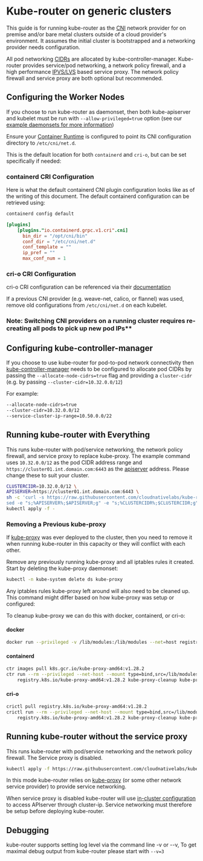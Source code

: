 # Kube-router on generic clusters

This guide is for running kube-router as the [CNI](https://github.com/containernetworking) network provider for on
premise and/or bare metal clusters outside of a cloud provider's environment. It assumes the initial cluster is
bootstrapped and a networking provider needs configuration.

All pod networking [CIDRs](https://en.wikipedia.org/wiki/Classless_Inter-Domain_Routing) are allocated by
kube-controller-manager. Kube-router provides service/pod networking, a network policy firewall, and a high performance
[IPVS/LVS](http://www.linuxvirtualserver.org/software/ipvs.html) based service proxy. The network policy firewall and
service proxy are both optional but recommended.

## Configuring the Worker Nodes

If you choose to run kube-router as daemonset, then both kube-apiserver and kubelet must be run with
`--allow-privileged=true` option (see our
[example daemonsets for more information](https://github.com/cloudnativelabs/kube-router/tree/master/daemonset))

Ensure your [Container Runtime](https://kubernetes.io/docs/setup/production-environment/container-runtimes/) is
configured to point its CNI configuration directory to `/etc/cni/net.d`.

This is the default location for both `containerd` and `cri-o`, but can be set specifically if needed:

### containerd CRI Configuration

Here is what the default containerd CNI plugin configuration looks like as of the writing of this document. The default
containerd configuration can be retrieved using:

```sh
containerd config default
```

```toml
[plugins]
    [plugins."io.containerd.grpc.v1.cri".cni]
      bin_dir = "/opt/cni/bin"
      conf_dir = "/etc/cni/net.d"
      conf_template = ""
      ip_pref = ""
      max_conf_num = 1
```

### cri-o CRI Configuration

cri-o CRI configuration can be referenced via their
[documentation](https://github.com/cri-o/cri-o/blob/main/docs/crio.conf.5.md#crionetwork-table)

If a previous CNI provider (e.g. weave-net, calico, or flannel) was used, remove old configurations from
`/etc/cni/net.d` on each kubelet.

### Note: Switching CNI providers on a running cluster requires re-creating all pods to pick up new pod IPs**

## Configuring kube-controller-manager

If you choose to use kube-router for pod-to-pod network connectivity then
[kube-controller-manager](https://kubernetes.io/docs/reference/command-line-tools-reference/kube-controller-manager/)
needs to be configured to allocate pod CIDRs by passing the `--allocate-node-cidrs=true` flag and providing a
`cluster-cidr` (e.g. by passing `--cluster-cidr=10.32.0.0/12`)

For example:

```sh
--allocate-node-cidrs=true
--cluster-cidr=10.32.0.0/12
--service-cluster-ip-range=10.50.0.0/22
```

## Running kube-router with Everything

This runs kube-router with pod/service networking, the network policy firewall, and service proxy to replace kube-proxy.
The example command uses `10.32.0.0/12` as the pod CIDR address range and `https://cluster01.int.domain.com:6443` as the
[apiserver](https://kubernetes.io/docs/reference/generated/kube-apiserver/) address. Please change these to suit your
cluster.

```sh
CLUSTERCIDR=10.32.0.0/12 \
APISERVER=https://cluster01.int.domain.com:6443 \
sh -c 'curl -s https://raw.githubusercontent.com/cloudnativelabs/kube-router/master/daemonset/generic-kuberouter-all-features.yaml | \
sed -e "s;%APISERVER%;$APISERVER;g" -e "s;%CLUSTERCIDR%;$CLUSTERCIDR;g"' | \
kubectl apply -f -
```

### Removing a Previous kube-proxy

If [kube-proxy](https://kubernetes.io/docs/reference/generated/kube-proxy/) was ever deployed to the cluster, then you
need to remove it when running kube-router in this capacity or they will conflict with each other.

Remove any previously running kube-proxy and all iptables rules it created. Start by deleting the kube-proxy daemonset:

```sh
kubectl -n kube-system delete ds kube-proxy
```

Any iptables rules kube-proxy left around will also need to be cleaned up. This command might differ based on how
kube-proxy was setup or configured:

To cleanup kube-proxy we can do this with docker, containerd, or cri-o:

#### docker

```sh
docker run --privileged -v /lib/modules:/lib/modules --net=host registry.k8s.io/kube-proxy-amd64:v1.28.2 kube-proxy --cleanup
```

#### containerd

```sh
ctr images pull k8s.gcr.io/kube-proxy-amd64:v1.28.2
ctr run --rm --privileged --net-host --mount type=bind,src=/lib/modules,dst=/lib/modules,options=rbind:ro \
    registry.k8s.io/kube-proxy-amd64:v1.28.2 kube-proxy-cleanup kube-proxy --cleanup
```

#### cri-o

```sh
crictl pull registry.k8s.io/kube-proxy-amd64:v1.28.2
crictl run --rm --privileged --net-host --mount type=bind,src=/lib/modules,dst=/lib/modules,options=rbind:ro
    registry.k8s.io/kube-proxy-amd64:v1.28.2 kube-proxy-cleanup kube-proxy --cleanup
```

## Running kube-router without the service proxy

This runs kube-router with pod/service networking and the network policy firewall. The Service proxy is disabled.

```sh
kubectl apply -f https://raw.githubusercontent.com/cloudnativelabs/kube-router/master/daemonset/generic-kuberouter.yaml
```

In this mode kube-router relies on [kube-proxy](https://kubernetes.io/docs/reference/generated/kube-proxy/) (or some
other network service provider) to provide service networking.

When service proxy is disabled kube-router will use
[in-cluster configuration](https://github.com/kubernetes/client-go/tree/master/examples/in-cluster-client-configuration)
to access APIserver through cluster-ip. Service networking must therefore be setup before deploying kube-router.

## Debugging

kube-router supports setting log level via the command line -v or --v, To get maximal debug output from kube-router
please start with `--v=3`
